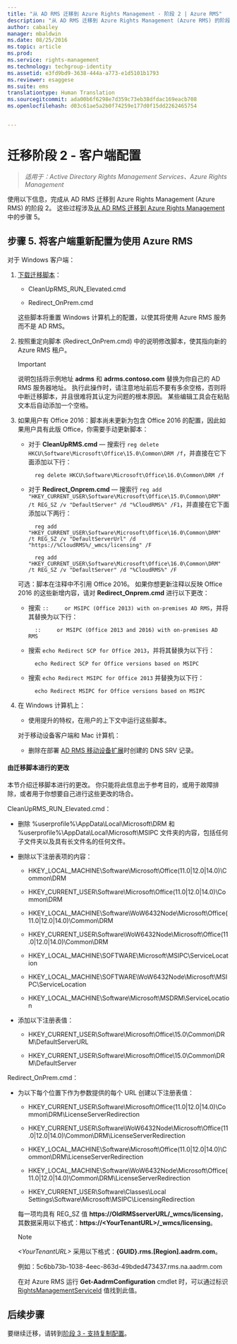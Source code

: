 ```yaml
---
title: "从 AD RMS 迁移到 Azure Rights Management - 阶段 2 | Azure RMS"
description: "从 AD RMS 迁移到 Azure Rights Management (Azure RMS) 的阶段 2 涉及从 AD RMS 迁移到 Azure Rights Management 中的步骤 5。"
author: cabailey
manager: mbaldwin
ms.date: 08/25/2016
ms.topic: article
ms.prod: 
ms.service: rights-management
ms.technology: techgroup-identity
ms.assetid: e3fd9bd9-3638-444a-a773-e1d5101b1793
ms.reviewer: esaggese
ms.suite: ems
translationtype: Human Translation
ms.sourcegitcommit: ada00b6f6298e7d359c73eb38dfdac169eacb708
ms.openlocfilehash: d03c61ae5a2b0f74259e177d0f15dd2262465754


---
```

# 迁移阶段 2 - 客户端配置

>*适用于：Active Directory Rights Management Services、Azure Rights Management*

使用以下信息，完成从 AD RMS 迁移到 Azure Rights Management (Azure RMS) 的阶段 2。 这些过程涉及[从 AD RMS 迁移到 Azure Rights Management](migrate-from-ad-rms-to-azure-rms.md) 中的步骤 5。


## 步骤 5. 将客户端重新配置为使用 Azure RMS
对于 Windows 客户端：

1.  [下载迁移脚本](https://go.microsoft.com/fwlink/?LinkId=524619)：

    -   CleanUpRMS_RUN_Elevated.cmd

    -   Redirect_OnPrem.cmd

    这些脚本将重置 Windows 计算机上的配置，以使其将使用 Azure RMS 服务而不是 AD RMS。

2.  按照重定向脚本 (Redirect_OnPrem.cmd) 中的说明修改脚本，使其指向新的 Azure RMS 租户。

    > [!IMPORTANT]
    > 说明包括将示例地址 **adrms** 和 **adrms.contoso.com** 替换为你自己的 AD RMS 服务器地址。 执行此操作时，请注意地址前后不要有多余空格，否则将中断迁移脚本，并且很难将其认定为问题的根本原因。 某些编辑工具会在粘贴文本后自动添加一个空格。

3. 如果用户有 Office 2016：脚本尚未更新为包含 Office 2016 的配置，因此如果用户具有此版 Office，你需要手动更新脚本：

    - 对于 **CleanUpRMS.cmd** — 搜索行 `reg delete HKCU\Software\Microsoft\Office\15.0\Common\DRM /f`，并直接在它下面添加以下行：

            reg delete HKCU\Software\Microsoft\Office\16.0\Common\DRM /f

    - 对于 **Redirect_Onprem.cmd** — 搜索行 `reg add "HKEY_CURRENT_USER\Software\Microsoft\Office\15.0\Common\DRM" /t REG_SZ /v "DefaultServer" /d "%CloudRMS%" /F1`，并直接在它下面添加以下两行：

            reg add "HKEY_CURRENT_USER\Software\Microsoft\Office\16.0\Common\DRM" /t REG_SZ /v "DefaultServerUrl" /d "https://%CloudRMS%/_wmcs/licensing" /F 

            reg add "HKEY_CURRENT_USER\Software\Microsoft\Office\16.0\Common\DRM" /t REG_SZ /v "DefaultServer" /d "%CloudRMS%" /F

    可选：脚本在注释中不引用 Office 2016。 如果你想更新注释以反映 Office 2016 的这些新增内容，请对 **Redirect_Onprem.cmd** 进行以下更改：

    - 搜索 `::     or MSIPC (Office 2013) with on-premises AD RMS`，并将其替换为以下行：
    
            ::     or MSIPC (Office 2013 and 2016) with on-premises AD RMS

    - 搜索 `echo Redirect SCP for Office 2013`，并将其替换为以下行：
    
            echo Redirect SCP for Office versions based on MSIPC

    - 搜索 `echo Redirect MSIPC for Office 2013` 并替换为以下行：
    
            echo Redirect MSIPC for Office versions based on MSIPC

4.  在 Windows 计算机上：

    - 使用提升的特权，在用户的上下文中运行这些脚本。

    对于移动设备客户端和 Mac 计算机：

    -  删除在部署 [AD RMS 移动设备扩展](http://technet.microsoft.com/library/dn673574.aspx)时创建的 DNS SRV 记录。

#### 由迁移脚本进行的更改
本节介绍迁移脚本进行的更改。 你只能将此信息出于参考目的，或用于故障排除，或者用于你想要自己进行这些更改的场合。

CleanUpRMS_RUN_Elevated.cmd：

-   删除 %userprofile%\AppData\Local\Microsoft\DRM 和 %userprofile%\AppData\Local\Microsoft\MSIPC 文件夹的内容，包括任何子文件夹以及具有长文件名的任何文件。

-   删除以下注册表项的内容：

    -   HKEY_LOCAL_MACHINE\Software\Microsoft\Office\(11.0|12.0|14.0)\Common\DRM

    -   HKEY_CURRENT_USER\Software\Microsoft\Office\(11.0|12.0|14.0)\Common\DRM

    -   HKEY_LOCAL_MACHINE\Software\WoW6432Node\Microsoft\Office\(11.0|12.0|14.0)\Common\DRM

    -   HKEY_CURRENT_USER\Software\WoW6432Node\Microsoft\Office\(11.0|12.0|14.0)\Common\DRM

    -   HKEY_LOCAL_MACHINE\SOFTWARE\Microsoft\MSIPC\ServiceLocation

    -   HKEY_LOCAL_MACHINE\SOFTWARE\WoW6432Node\Microsoft\MSIPC\ServiceLocation

    -   HKEY_LOCAL_MACHINE\Software\Microsoft\MSDRM\ServiceLocation

-   添加以下注册表值：

    -   HKEY_CURRENT_USER\Software\Microsoft\Office\15.0\Common\DRM\DefaultServerURL

    -   HKEY_CURRENT_USER\Software\Microsoft\Office\15.0\Common\DRM\DefaultServer

Redirect_OnPrem.cmd：

-   为以下每个位置下作为参数提供的每个 URL 创建以下注册表值：

    -   HKEY_CURRENT_USER\Software\Microsoft\Office\(11.0|12.0|14.0)\Common\DRM\LicenseServerRedirection

    -   HKEY_CURRENT_USER\Software\WoW6432Node\Microsoft\Office\(11.0|12.0|14.0)\Common\DRM\LicenseServerRedirection

    -   HKEY_LOCAL_MACHINE\Software\Microsoft\Office\(11.0|12.0|14.0)\Common\DRM\LicenseServerRedirection

    -   HKEY_LOCAL_MACHINE\Software\WoW6432Node\Microsoft\Office\(11.0|12.0|14.0)\Common\DRM\LicenseServerRedirection

    -   HKEY_CURRENT_USER\Software\Classes\Local Settings\Software\Microsoft\MSIPC\LicensingRedirection

    每一项均具有 REG_SZ 值 **https://OldRMSserverURL/_wmcs/licensing**，其数据采用以下格式：**https://&lt;YourTenantURL&gt;/_wmcs/licensing**。

    > [!NOTE]
    > *&lt;YourTenantURL&gt;* 采用以下格式：**{GUID}.rms.[Region].aadrm.com**。
    > 
    > 例如：5c6bb73b-1038-4eec-863d-49bded473437.rms.na.aadrm.com
    > 
    > 在对 Azure RMS 运行 **Get-AadrmConfiguration** cmdlet 时，可以通过标识 [RightsManagementServiceId](http://msdn.microsoft.com/library/windowsazure/dn629410.aspx) 值找到此值。


## 后续步骤
要继续迁移，请转到[阶段 3 - 支持复制配置](migrate-from-ad-rms-phase3.md)。


<!--HONumber=Aug16_HO4-->


